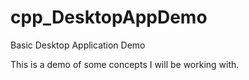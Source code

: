 # cpp_DesktopAppDemo
Basic Desktop Application Demo

This is a demo of some concepts I will be working with.
